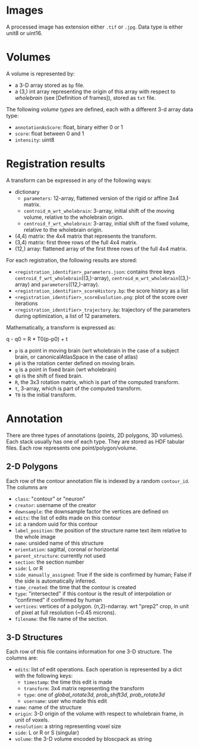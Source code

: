 Images
==========

A processed image has extension either `.tif` or `.jpg`. Data type is either unit8 or uint16.

Volumes
=======

A volume is represented by:
- a 3-D array stored as `bp` file.
- a (3,) int array representing the origin of this array with respect to _wholebrain_ (see [Definition of frames]), stored as `txt` file.

The following _volume types_ are defined, each with a different 3-d array data type:
- `annotationAsScore`: float, binary either 0 or 1
- `score`: float between 0 and 1
- `intensity`: uint8


Registration results
===========

A transform can be expressed in any of the following ways:

* dictionary
  - `parameters`: 12-array, flattened version of the rigid or affine 3x4 matrix.
  - `centroid_m_wrt_wholebrain`: 3-array, initial shift of the moving volume, relative to the wholebrain origin.
  - `centroid_f_wrt_wholebrain`: 3-array, initial shift of the fixed volume, relative to the wholebrain origin.
* (4,4) matrix: the 4x4 matrix that represents the transform.
* (3,4) matrix: first three rows of the full 4x4 matrix.
* (12,) array: flattened array of the first three rows of the full 4x4 matrix.

For each registration, the following results are stored:
- `<registration_identifier>_parameters.json`: contains three keys `centroid_f_wrt_wholebrain`((3,)-array), `centroid_m_wrt_wholebrain`((3,)-array) and `parameters`((12,)-array).
- `<registration_identifier>_scoreHistory.bp`: the score history as a list
- `<registration_identifier>_scoreEvolution.png`: plot of the score over iterations
- `<registration_identifier>_trajectory.bp`: trajectory of the parameters during optimization, a list of 12 parameters.

Mathematically, a transform is expressed as:

q - q0 = R * T0(p-p0) + t

- `p` is a point in moving brain (wrt wholebrain in the case of a subject brain, or canonicalAtlasSpace in the case of atlas)
- `p0` is the rotation center defined on moving brain.
- `q` is a point in fixed brain (wrt wholebrain)
- `q0` is the shift of fixed brain.
- `R`, the 3x3 rotation matrix, which is part of the computed transform.
- `t`, 3-array, which is part of the computed transform.
- `T0` is the initial transform. 


Annotation
=========

There are three types of annotations (points, 2D polygons, 3D volumes). Each stack usually has one of each type.
They are stored as HDF tabular files. Each row represents one point/polygon/volume.

## 2-D Polygons

Each row of the contour annotation file is indexed by a random `contour_id`. The columns are

* `class`: "contour" or "neuron"
* `creator`: username of the creator
* `downsample`: the downsample factor the vertices are defined on
* `edits`: the list of edits made on this contour
* `id`: a random uuid for this contour
* `label_position`: the position of the structure name text item relative to the whole image
* `name`: unsided name of this structure
* `orientation`: sagittal, coronal or horizontal
* `parent_structure`: currently not used
* `section`: the section number
* `side`: L or R
* `side_manually_assigned`: True if the side is confirmed by human; False if the side is automatically inferred.
* `time_created`: the time that the contour is created
* `type`: "intersected" if this contour is the result of interpolation or "confirmed" if confirmed by human
* `vertices`: vertices of a polygon. (n,2)-ndarray. wrt "prep2" crop, in unit of pixel at full resolution (~0.45 microns).
* `filename`: the file name of the section.

## 3-D Structures

Each row of this file contains information for one 3-D structure.
The columns are:
- `edits`: list of edit operations. Each operation is represented by a dict with the following keys:
  - `timestamp`: the time this edit is made
  - `transform`: 3x4 matrix representing the transform
  - `type`: one of _global_rotate3d_, _prob_shift3d_, _prob_rotate3d_
  - `username`: user who made this edit
- `name`: name of the structure
- `origin`: 3-D origin of the volume with respect to wholebrain frame, in unit of voxels.
- `resolution`: a string representing voxel size
- `side`: L or R or S (singular)
- `volume`: the 3-D volume encoded by bloscpack as string

